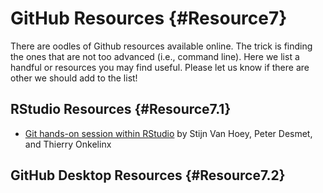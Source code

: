 # GitHub Resources {#Resource7}



There are oodles of Github resources available online. The trick is finding the ones that are not too advanced (i.e., command line). Here we list a handful or resources you may find useful. Please let us know if there are other we should add to the list!

## RStudio Resources {#Resource7.1}

-   [Git hands-on session within RStudio](https://inbo.github.io/git-course/course_rstudio.html#1_Setup) by Stijn Van Hoey, Peter Desmet, and Thierry Onkelinx

## GitHub Desktop Resources {#Resource7.2}
